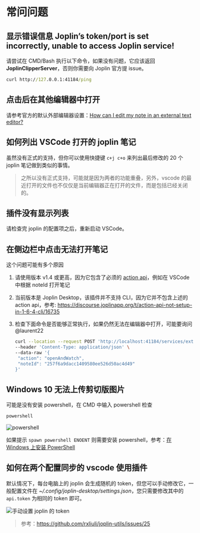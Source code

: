 # 常问问题

## 显示错误信息 **Joplin’s token/port is set incorrectly, unable to access Joplin service!**

请尝试在 CMD/Bash 执行以下命令，如果没有问题，它应该返回 **JoplinClipperServer**，否则你需要向 Joplin 官方提 issue。

```cmd
curl http://127.0.0.1:41184/ping
```

## 点击后在其他编辑器中打开

请参考官方的默认外部编辑器设置：[How can I edit my note in an external text editor?](https://joplinapp.org/faq/#how-can-i-edit-my-note-in-an-external-text-editor)

## 如何列出 VSCode 打开的 joplin 笔记

虽然没有正式的支持，但你可以使用快捷键 `c+j c+o` 来列出最后修改的 20 个 joplin 笔记做到类似的事情。

> 之所以没有正式支持，可能就是因为两者的功能重叠，另外，vscode 的最近打开的文件也不仅仅是当前编辑器正在打开的文件，而是包括已经关闭的。

## 插件没有显示列表

请检查完 joplin 的配置项之后，重新启动 VSCode。

## 在侧边栏中点击无法打开笔记

这个问题可能有多个原因

1. 请使用版本 v1.4 或更高，因为它包含了必须的 [action api](https://discourse.joplinapp.org/t/hope-that-the-web-api-adds-the-following-features-to-support-the-development-of-third-party-extensions/9277/11?u=rxliuli)，例如在 VSCode 中根据 noteId 打开笔记
2. 当前版本是 Joplin Desktop，该插件并不支持 CLI，因为它并不包含上述的 action api，参考: <https://discourse.joplinapp.org/t/action-api-not-setup-in-1-6-4-cli/16735>
3. 检查下面命令是否能够正常执行，如果仍然无法在编辑器中打开，可能要询问 @laurent22

   ```sh
   curl --location --request POST 'http://localhost:41184/services/externalEditWatcher?token=***' \
   --header 'Content-Type: application/json' \
   --data-raw '{
    "action": "openAndWatch",
    "noteId": "257f6a9dacc1409580ee526d50ac4d49"
   }'
   ```

## Windows 10 无法上传剪切版图片

可能是没有安装 powershell，在 CMD 中输入 powershell 检查

```sh
powershell
```

![powershell](https://user-images.githubusercontent.com/24560368/115563663-5d855c00-a2ea-11eb-8b08-dfa7dd773601.png)

如果提示 `spawn powershell ENOENT` 则需要安装 powershell，参考：[在 Windows 上安装 PowerShell](https://docs.microsoft.com/en-us/powershell/scripting/install/installing-powershell-core-on-windows?view=powershell-7.1)

## 如何在两个配置同步的 vscode 使用插件

默认情况下，每台电脑上的 joplin 会生成随机的 token，但您可以手动修改它，一般配置文件在 _~/.config/joplin-desktop/settings.json_，您只需要修改其中的 `api.token` 为相同的 token 即可。

![手动设置 joplin 的 token](/images/manually-set-token-of-joplin.png)

> 参考：<https://github.com/rxliuli/joplin-utils/issues/25>
